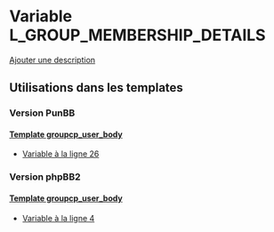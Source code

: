 # Variable L_GROUP_MEMBERSHIP_DETAILS
[Ajouter une description](https://fa-tvars.appspot.com/var/L_GROUP_MEMBERSHIP_DETAILS)

## Utilisations dans les templates

### Version PunBB

#### [Template groupcp_user_body](punbb/groupcp_user_body.md#readme)
* [Variable &agrave; la ligne 26](../punbb/groupcp_user_body.tpl#L26)

### Version phpBB2

#### [Template groupcp_user_body](subsilver/groupcp_user_body.md#readme)
* [Variable &agrave; la ligne 4](../subsilver/groupcp_user_body.tpl#L4)